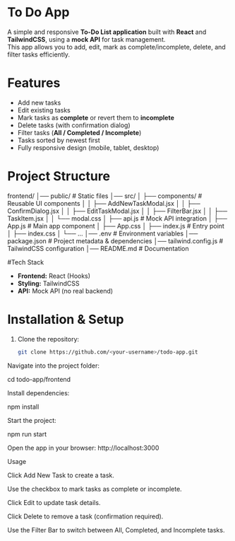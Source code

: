 #  To Do App

A simple and responsive **To-Do List application** built with **React** and **TailwindCSS**, using a **mock API** for task management.  
This app allows you to add, edit, mark as complete/incomplete, delete, and filter tasks efficiently.



#  Features
- Add new tasks  
- Edit existing tasks  
- Mark tasks as **complete** or revert them to **incomplete**  
- Delete tasks (with confirmation dialog)  
- Filter tasks (**All / Completed / Incomplete**)  
- Tasks sorted by newest first  
- Fully responsive design (mobile, tablet, desktop)  



# Project Structure
frontend/
│── public/ # Static files
│── src/
│ ├── components/ # Reusable UI components
│ │ ├── AddNewTaskModal.jsx
│ │ ├── ConfirmDialog.jsx
│ │ ├── EditTaskModal.jsx
│ │ ├── FilterBar.jsx
│ │ ├── TaskItem.jsx
│ │ └── modal.css
│ ├── api.js # Mock API integration
│ ├── App.js # Main app component
│ ├── App.css
│ ├── index.js # Entry point
│ ├── index.css
│ └── ...
│── .env # Environment variables
│── package.json # Project metadata & dependencies
│── tailwind.config.js # TailwindCSS configuration
│── README.md # Documentation




#Tech Stack
- **Frontend:** React (Hooks)  
- **Styling:** TailwindCSS  
- **API:** Mock API (no real backend)  



# Installation & Setup
1. Clone the repository:
   ```bash
   git clone https://github.com/<your-username>/todo-app.git


Navigate into the project folder:

cd todo-app/frontend


Install dependencies:

npm install


Start the project:

npm run start


Open the app in your browser:
http://localhost:3000

Usage

Click Add New Task to create a task.

Use the checkbox to mark tasks as complete or incomplete.

Click Edit to update task details.

Click Delete to remove a task (confirmation required).

Use the Filter Bar to switch between All, Completed, and Incomplete tasks.

